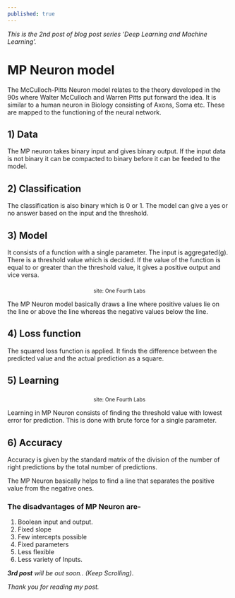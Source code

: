 ```yaml
---
published: true
---
```

*This is the 2nd post of blog post series ‘Deep Learning and Machine Learning’.*

# MP Neuron model

The McCulloch-Pitts Neuron model relates to the theory developed in the 90s where Walter McCulloch and Warren Pitts put forward the idea. It is similar to a human neuron in Biology consisting of Axons, Soma etc. These are mapped to the functioning of the neural network.

## 1) Data

The MP neuron takes binary input and gives binary output. If the input data is not binary it can be compacted to binary before it can be feeded to the model.

## 2) Classification

The classification is also binary which is 0 or 1. The model can give a yes or no answer based on the input and the threshold.

## 3) Model

It consists of a function with a single parameter. The input is aggregated(g). There is a threshold value which is decided. If the value of the function is equal to or greater than the threshold value, it gives a positive output and vice versa.

<center>
<img src="{{site.baseurl}}/assets/images/model.png" alt="">
<sub>site: One Fourth Labs</sub>
</center>

The MP Neuron model basically draws a line where positive values lie on the line or above the line whereas the negative values below the line.

## 4) Loss function

The squared loss function is applied. It finds the difference between the predicted value and the actual prediction as a square.

## 5) Learning

<center>
<img src="{{site.baseurl}}/assets/images/learn.png" alt="">
<sub>site: One Fourth Labs</sub>
</center>

Learning in MP Neuron consists of finding the threshold value with lowest error for prediction. This is done with brute force for a single parameter.

## 6) Accuracy

Accuracy is given by the standard matrix of the division of the number of right predictions by the total number of predictions.

The MP Neuron basically helps to find a line that separates the positive value from the negative ones.

### The disadvantages of MP Neuron are-

1. Boolean input and output.
2. Fixed slope
3. Few intercepts possible
4. Fixed parameters
5. Less flexible
6. Less variety of Inputs.

_**3rd post** will be out soon.._ *(Keep Scrolling)*.

_Thank you for reading my post._
